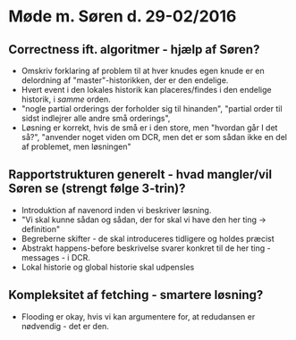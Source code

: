 # Møde m. Søren d. 29-02/2016

## Correctness ift. algoritmer - hjælp af Søren?
* Omskriv forklaring af problem til at hver knudes egen knude er en delordning af "master"-historikken, der er den endelige. 
* Hvert event i den lokales historik kan placeres/findes i den endelige historik, i *samme* orden. 
* "nogle partial orderings der forholder sig til hinanden", "partial order til sidst indlejrer alle andre små orderings", 
* Løsning er korrekt, hvis de små er i den store, men "hvordan går I det så?", "anvender noget viden om DCR, men det er som sådan ikke en del af problemet, men løsningen"


## Rapportstrukturen generelt - hvad mangler/vil Søren se (strengt følge 3-trin)? 
* Introduktion af navenord inden vi beskriver løsning. 
* "Vi skal kunne sådan og sådan, der for skal vi have den her ting -> definition"
* Begreberne skifter - de skal introduceres tidligere og holdes præcist
* Abstrakt happens-before beskrivelse svarer konkret til de her ting - messages - i DCR. 
* Lokal historie og global historie skal udpensles


## Kompleksitet af fetching - smartere løsning? 
* Flooding er okay, hvis vi kan argumentere for, at redudansen er nødvendig - det er den.

